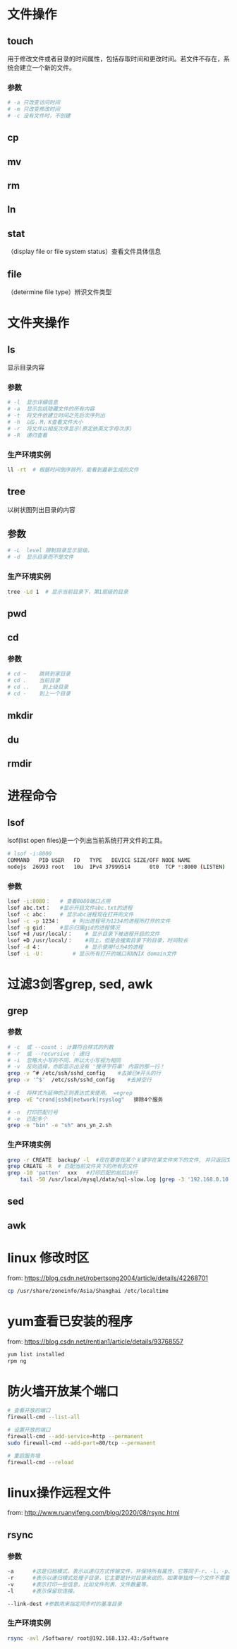 # 文件操作

## touch

用于修改文件或者目录的时间属性，包括存取时间和更改时间。若文件不存在，系统会建立一个新的文件。

###   参数

```sh
# -a 只改变访问时间
# -m 只改变修改时间
# -c 没有文件时，不创建
```

## cp

## mv

## rm 

## ln

## stat

（display file or file system status）查看文件具体信息

## file

（determine file type）辨识文件类型

# 文件夹操作

## ls

显示目录内容

### 参数

```sh
# -l  显示详细信息
# -a  显示包括隐藏文件的所有内容
# -t  将文件依建立时间之先后次序列出
# -h  以G，M，K查看文件大小
# -r  将文件以相反次序显示(原定依英文字母次序)
# -R  递归查看
```

### 生产环境实例

```sh
ll -rt  # 根据时间倒序排列，能看到最新生成的文件
```

## tree

以树状图列出目录的内容

## 参数

```sh
# -L  level 限制目录显示层级。
# -d  显示目录而不是文件
```

### 生产环境实例

```sh
tree -Ld 1  # 显示当前目录下，第1层级的目录
```



## pwd

## cd

### 参数

```sh
# cd ~    跳转到家目录
# cd .    当前目录
# cd ..    到上级目录
# cd -    到上一个目录
```



## mkdir

## du

## rmdir

# 进程命令

## lsof

lsof(list open files)是一个列出当前系统打开文件的工具。

```sh
# lsof -i:8000
COMMAND   PID USER   FD   TYPE   DEVICE SIZE/OFF NODE NAME
nodejs  26993 root   10u  IPv4 37999514      0t0  TCP *:8000 (LISTEN)
```

### 参数

```sh
lsof -i:8080：	# 查看8080端口占用
lsof abc.txt：	#显示开启文件abc.txt的进程
lsof -c abc：	# 显示abc进程现在打开的文件
lsof -c -p 1234：	# 列出进程号为1234的进程所打开的文件
lsof -g gid：	#显示归属gid的进程情况
lsof +d /usr/local/：	# 显示目录下被进程开启的文件
lsof +D /usr/local/：	#同上，但是会搜索目录下的目录，时间较长
lsof -d 4：				# 显示使用fd为4的进程
lsof -i -U：			# 显示所有打开的端口和UNIX domain文件
```

# 过滤3剑客grep, sed, awk

## grep

### 参数

```sh
# -c  或 --count : 计算符合样式的列数
# -r  或 --recursive : 递归
# -i  忽略大小写的不同，所以大小写视为相同
# -v  反向选择，亦即显示出没有 '搜寻字符串' 内容的那一行！
grep -v ^# /etc/ssh/sshd_config    #去掉已#开头的行
grep -v '^$'  /etc/ssh/sshd_config    #去掉空行
 
# -E  将样式为延伸的正则表达式来使用。 =egrep
grep -vE "crond|sshd|network|rsyslog"   排除4个服务

# -n  打印匹配行号
# -e  匹配多个
grep -e "bin" -e "sh" ans_yn_2.sh
```



### 生产环境实例

```sh
grep -r CREATE  backup/ -l  #现在要查找某个关键字在某文件夹下的文件, 并只返回文件名
grep CREATE -R	# 匹配当前文件夹下的所有的文件
grep -10 'patten'  xxx   #打印匹配的前后10行
	tail -50 /usr/local/mysql/data/sql-slow.log |grep -3 '192.168.0.10'   # 和tail配合使用
```

## sed

## awk

# linux 修改时区

from: https://blog.csdn.net/robertsong2004/article/details/42268701

```sh
cp /usr/share/zoneinfo/Asia/Shanghai /etc/localtime
```

# yum查看已安装的程序 

from: https://blog.csdn.net/rentian1/article/details/93768557

```sh
yum list installed 
rpm ng
```

# 防火墙开放某个端口

```sh
# 查看开放的端口
firewall-cmd --list-all

# 设置开放的端口
firewall-cmd --add-service=http --permanent
sudo firewall-cmd --add-port=80/tcp --permanent

# 重启服务墙
firewall-cmd --reload
```



# linux操作远程文件

from: http://www.ruanyifeng.com/blog/2020/08/rsync.html

## rsync

### 参数

```sh
-a 		#这是归档模式，表示以递归方式传输文件，并保持所有属性，它等同于-r、-l、-p、-t、-g、-o、-D 选项。-a 选项后面可以跟一个 --no-OPTION，表示关闭 -r、-l、-p、-t、-g、-o、-D 中的某一个，比如-a --no-l 等同于 -r、-p、-t、-g、-o、-D 选项。
-r 		#表示以递归模式处理子目录，它主要是针对目录来说的，如果单独传一个文件不需要加 -r 选项，但是传输目录时必须加。
-v 		#表示打印一些信息，比如文件列表、文件数量等。
-l 		#表示保留软连接。

--link-dest	#参数用来指定同步时的基准目录
```



### 生产环境实例

```sh
rsync -avl /Software/ root@192.168.132.43:/Software
```

